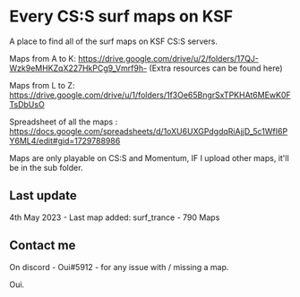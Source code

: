 # Every CS:S surf maps on KSF

A place to find all of the surf maps on KSF CS:S servers.


Maps from A to K: https://drive.google.com/drive/u/2/folders/17QJ-Wzk9eMHKZqX227HkPCg9_Vmrf9h-
(Extra resources can be found here)


Maps from L to Z: https://drive.google.com/drive/u/1/folders/1f3Oe65BngrSxTPKHAt6MEwK0FTsDbUsO


Spreadsheet of all the maps : https://docs.google.com/spreadsheets/d/1oXU6UXGPdgdqRiAjjD_5c1WfI6PY6ML4/edit#gid=1729788986


Maps are only playable on CS:S and Momentum, IF I upload other maps, it'll be in the sub folder.

## Last update
4th May 2023 - Last map added: surf_trance - 790 Maps

## Contact me 
On discord - Oui#5912 - for any issue with / missing a map.

Oui.
